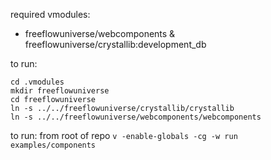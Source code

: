 
required vmodules: 
- freeflowuniverse/webcomponents & freeflowuniverse/crystallib:development_db

to run:

```
cd .vmodules
mkdir freeflowuniverse
cd freeflowuniverse
ln -s ../../freeflowuniverse/crystallib/crystallib
ln -s ../../freeflowuniverse/webcomponents/webcomponents
```

to run:
from root of repo
`v -enable-globals -cg -w run examples/components`